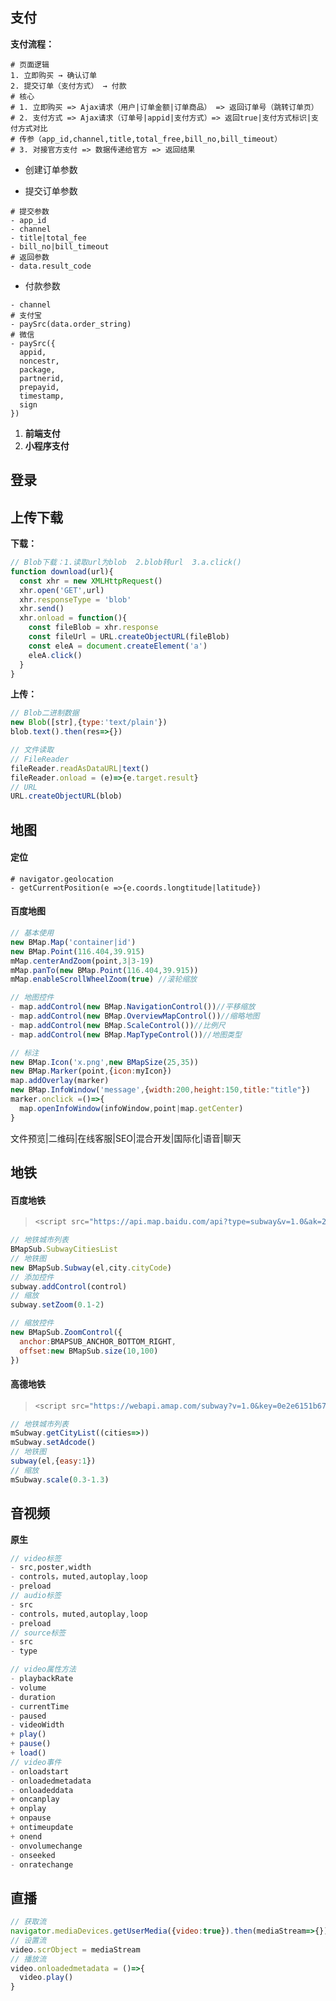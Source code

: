 ## 支付

**支付流程：**

~~~shell
# 页面逻辑
1. 立即购买 → 确认订单
2. 提交订单（支付方式） → 付款
# 核心
# 1. 立即购买 => Ajax请求（用户|订单金额|订单商品） => 返回订单号（跳转订单页）
# 2. 支付方式 => Ajax请求（订单号|appid|支付方式）=> 返回true|支付方式标识|支付方式对比
# 传参（app_id,channel,title,total_free,bill_no,bill_timeout）
# 3. 对接官方支付 => 数据传递给官方 => 返回结果
~~~

- 创建订单参数


- 提交订单参数

~~~shell
# 提交参数
- app_id
- channel
- title|total_fee
- bill_no|bill_timeout
# 返回参数
- data.result_code
~~~

- 付款参数

~~~shell
- channel
# 支付宝
- paySrc(data.order_string)
# 微信
- paySrc({
  appid,
  noncestr,
  package,
  partnerid,
  prepayid,
  timestamp,
  sign
})
~~~

1. **前端支付**
2. **小程序支付**

## 登录

## 上传下载

**下载：**

~~~js
// Blob下载：1.读取url为blob	2.blob转url	3.a.click()
function download(url){
  const xhr = new XMLHttpRequest()
  xhr.open('GET',url)
  xhr.responseType = 'blob'
  xhr.send()
  xhr.onload = function(){
    const fileBlob = xhr.response
    const fileUrl = URL.createObjectURL(fileBlob)
    const eleA = document.createElement('a')
    eleA.click()
  }
}
~~~

**上传：**

~~~js
// Blob二进制数据
new Blob([str],{type:'text/plain'})
blob.text().then(res=>{})
~~~

~~~js
// 文件读取
// FileReader
fileReader.readAsDataURL|text()
fileReader.onload = (e)=>{e.target.result}
// URL
URL.createObjectURL(blob)
~~~

## 地图

#### 定位

~~~shell
# navigator.geolocation
- getCurrentPosition(e =>{e.coords.longtitude|latitude})
~~~

#### 百度地图

~~~js
// 基本使用
new BMap.Map('container|id')
new BMap.Point(116.404,39.915)
mMap.centerAndZoom(point,3|3-19)
mMap.panTo(new BMap.Point(116.404,39.915))
mMap.enableScrollWheelZoom(true) //滚轮缩放

// 地图控件
- map.addControl(new BMap.NavigationControl())//平移缩放
- map.addControl(new BMap.OverviewMapControl())//缩略地图
- map.addControl(new BMap.ScaleControl())//比例尺
- map.addControl(new BMap.MapTypeControl())//地图类型

// 标注
new BMap.Icon('x.png',new BMapSize(25,35))
new BMap.Marker(point,{icon:myIcon})
map.addOverlay(marker)
new BMap.InfoWindow('message',{width:200,height:150,title:"title"})
marker.onclick =()=>{
  map.openInfoWindow(infoWindow,point|map.getCenter)
}
~~~

文件预览|二维码|在线客服|SEO|混合开发|国际化|语音|聊天

## 地铁

#### 百度地铁

> ```js
> <script src="https://api.map.baidu.com/api?type=subway&v=1.0&ak=24D4usP5Byep6DGS8KTL7QrGkoZtGvxr"></script>
> ```

~~~js
// 地铁城市列表
BMapSub.SubwayCitiesList
// 地铁图
new BMapSub.Subway(el,city.cityCode)
// 添加控件
subway.addControl(control)
// 缩放
subway.setZoom(0.1-2)
~~~

~~~js
// 缩放控件
new BMapSub.ZoomControl({
  anchor:BMAPSUB_ANCHOR_BOTTOM_RIGHT,
  offset:new BMapSub.size(10,100)
})
~~~

#### 高德地铁

> ```js
> <script src="https://webapi.amap.com/subway?v=1.0&key=0e2e6151b67746ef10f2da2fb4ceb818&callback=cbk"></script>
> ```

```js
// 地铁城市列表
mSubway.getCityList((cities=>))
mSubway.setAdcode()
// 地铁图
subway(el,{easy:1})
// 缩放
mSubway.scale(0.3-1.3)
```

## 音视频

**原生**

```js
// video标签
- src,poster,width
- controls，muted,autoplay,loop
- preload
// audio标签
- src
- controls，muted,autoplay,loop
- preload
// source标签
- src
- type
```

```js
// video属性方法
- playbackRate
- volume
- duration
- currentTime
- paused
- videoWidth
+ play()
+ pause()
+ load()
// video事件
- onloadstart
- onloadedmetadata
- onloadeddata
+ oncanplay
+ onplay
+ onpause
+ ontimeupdate
+ onend
- onvolumechange
- onseeked
- onratechange
```

## 直播

```js
// 获取流
navigator.mediaDevices.getUserMedia({video:true}).then(mediaStream=>{})
// 设置流
video.scrObject = mediaStream
// 播放流
video.onloadedmetadata = ()=>{
  video.play()
}
```

